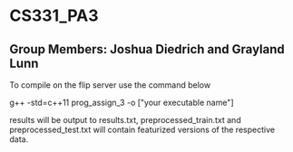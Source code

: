 # CS331_PA3
## Group Members: Joshua Diedrich and Grayland Lunn

To compile on the flip server use the command below

g++ -std=c++11 prog_assign_3 -o ["your executable name"]

results will be output to results.txt, preprocessed_train.txt and preprocessed_test.txt
will contain featurized versions of the respective data.
